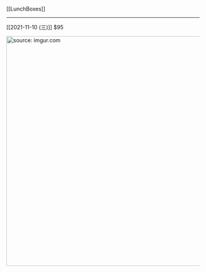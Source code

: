 [[LunchBoxes]]

---


[[2021-11-10 (三)]] $95

<a href="https://imgur.com/q3QvIWQ"><img src="https://i.imgur.com/q3QvIWQ.jpg" title="source: imgur.com" width="600px"/></a>
